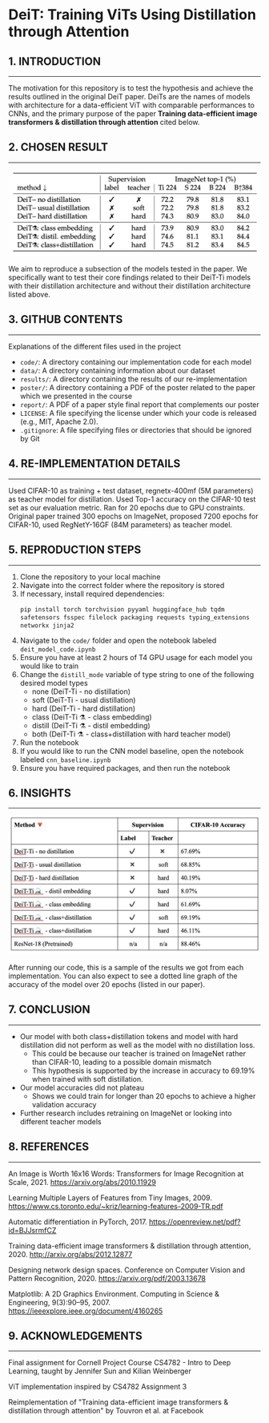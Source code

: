 # DeiT: Training ViTs Using Distillation through Attention

## 1. INTRODUCTION
-----------------------------------------------------------------------------------------------------

The motivation for this repository is to test the hypothesis and achieve the results outlined in the original DeiT paper. DeiTs are the names of models with architecture for a data-efficient ViT with comparable performances to CNNs, and the primary purpose of the paper **Training data-efficient image transformers & distillation through attention** cited below.

## 2. CHOSEN RESULT
-----------------------------------------------------------------------------------------------------
![Table of Model Accuracies from Original Paper](https://github.com/LieselWong/linkToDeITPaper/blob/main/Original-Paper-Results.png "Relevant Section of Paper with their Findings")

We aim to reproduce a subsection of the models tested in the paper. We specifically want to test their core findings related to their DeiT-Ti models with their distillation architecture and without their distillation architecture listed above. 

## 3. GITHUB CONTENTS
-----------------------------------------------------------------------------------------------------
Explanations of the different files used in the project
* `code/`: A directory containing our implementation code for each model
* `data/`: A directory containing information about our dataset 
* `results/`: A directory containing the results of our re-implementation
* `poster/`: A directory containing a PDF of the poster related to the paper which we presented in the course
* `report/`: A PDF of a paper style final report that complements our poster
* `LICENSE`: A file specifying the license under which your code is released (e.g., MIT,
Apache 2.0).
* `.gitignore`: A file specifying files or directories that should be ignored by Git

## 4. RE-IMPLEMENTATION DETAILS
-----------------------------------------------------------------------------------------------------

Used CIFAR-10 as training + test dataset, regnetx-400mf (5M parameters) as teacher model for distillation. Used Top-1 accuracy on the CIFAR-10 test set as our evaluation metric. Ran for 20 epochs due to GPU constraints. Original paper trained 300 epochs on ImageNet, proposed 7200 epochs for CIFAR-10, used RegNetY-16GF (84M parameters) as teacher model. 

## 5. REPRODUCTION STEPS
-----------------------------------------------------------------------------------------------------

1) Clone the repository to your local machine
2) Navigate into the correct folder where the repository is stored
3) If necessary, install required dependencies:
    ```
    pip install torch torchvision pyyaml huggingface_hub tqdm safetensors fsspec filelock packaging requests typing_extensions networkx jinja2
    ```
5) Navigate to the `code/` folder and open the notebook labeled `deit_model_code.ipynb`
6) Ensure you have at least 2 hours of T4 GPU usage for each model you would like to train 
7) Change the `distill_mode` variable of type string to one of the following desired model types
   * none (DeiT-Ti - no distillation)
   * soft (DeiT-Ti - usual distillation)
   * hard (DeiT-Ti - hard distillation)
   * class (DeiT-Ti ⚗️ - class embedding)
   * distill (DeiT-Ti ⚗️ - distil embedding)
   * both (DeiT-Ti ⚗️ - class+distillation with hard teacher model)
8) Run the notebook
9) If you would like to run the CNN model baseline, open the notebook labeled `cnn_baseline.ipynb`
10) Ensure you have required packages, and then run the notebook
  
    
## 6. INSIGHTS 
-----------------------------------------------------------------------------------------------------
![Table of Model Accuracies from Our Implementation](https://github.com/kimyunoo/4782_final/blob/main/results/table-of-accuracies-all-models.png "Our results from implementation trained for 20 epochs")

After running our code, this is a sample of the results we got from each implementation. You can also expect to see a dotted line graph of the accuracy of the model over 20 epochs (listed in our paper). 

## 7. CONCLUSION 
-----------------------------------------------------------------------------------------------------
* Our model with both class+distillation tokens and model with hard distillation did not perform as well as the model with no distillation loss.
   * This could be because our teacher is trained on ImageNet rather than CIFAR-10, leading to a possible domain mismatch
   * This hypothesis is supported by the increase in accuracy to 69.19% when trained with soft distillation. 
* Our model accuracies did not plateau
   * Shows we could train for longer than 20 epochs to achieve a higher validation accuracy
* Further research includes retraining on ImageNet or looking into different teacher models

## 8. REFERENCES
-----------------------------------------------------------------------------------------------------
An Image is Worth 16x16 Words: Transformers for Image Recognition at Scale, 2021. https://arxiv.org/abs/2010.11929

Learning Multiple Layers of Features from Tiny Images, 2009. https://www.cs.toronto.edu/~kriz/learning-features-2009-TR.pdf 

Automatic differentiation in PyTorch, 2017. https://openreview.net/pdf?id=BJJsrmfCZ

Training data-efficient image transformers & distillation through attention, 2020. http://arxiv.org/abs/2012.12877  

Designing network design spaces. Conference on Computer Vision and Pattern Recognition, 2020. https://arxiv.org/pdf/2003.13678

Matplotlib: A 2D Graphics Environment. Computing in Science & Engineering, 9(3):90–95, 2007. https://ieeexplore.ieee.org/document/4160265


## 9. ACKNOWLEDGEMENTS
-----------------------------------------------------------------------------------------------------

Final assignment for Cornell Project Course CS4782 - Intro to Deep Learning, taught by Jennifer Sun and Kilian Weinberger 

ViT implementation inspired by CS4782 Assignment 3

Reimplementation of "Training data-efficient image transformers & distillation through attention" by Touvron et al. at Facebook

